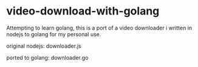 video-download-with-golang
==========================

Attempting to learn golang, this is a port of a video downloader i written in nodejs to golang for my personal use.

original nodejs: downloader.js

ported to golang: downloader.go
